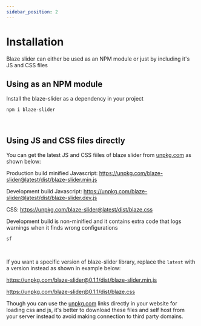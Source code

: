 ```yaml
---
sidebar_position: 2
---
```


# Installation

Blaze slider can either be used as an NPM module or just by including it's JS and CSS files

## Using as an NPM module

Install the blaze-slider as a dependency in your project

```bash
npm i blaze-slider
```

<br/>

## Using JS and CSS files directly

You can get the latest JS and CSS fiiles of blaze slider from [unpkg.com](https://unpkg.com/) as shown below:

Production build minified Javascript: https://unpkg.com/blaze-slider@latest/dist/blaze-slider.min.js

Development build Javascript: https://unpkg.com/blaze-slider@latest/dist/blaze-slider.dev.js

CSS: https://unpkg.com/blaze-slider@latest/dist/blaze.css

Development build is non-minified and it contains extra code that logs warnings when it finds wrong configurations

```tip
sf
```

<br/>

If you want a specific version of blaze-slider library, replace the `latest` with a version instead as shown in example below:

https://unpkg.com/blaze-slider@0.1.1/dist/blaze-slider.min.js

https://unpkg.com/blaze-slider@0.1.1/dist/blaze.css

Though you can use the [unpkg.com](https://unpkg.com/) links directly in your website for loading css and js, it's better to download these files and self host from your server instead to avoid making connection to third party domains.
